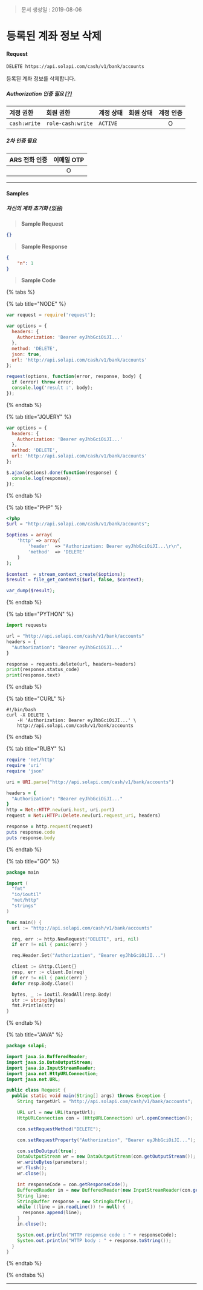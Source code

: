 > 문서 생성일 : 2019-08-06

# 등록된 계좌 정보 삭제

#### Request
```
DELETE https://api.solapi.com/cash/v1/bank/accounts
```

등록된 계좌 정보를 삭제합니다.

##### Authorization 인증 필요 [[?]](https://docs.solapi.com/authentication/authentication)

| 계정 권한 | 회원 권한 | 계정 상태 | 회원 상태 | 계정 인증 |
| :- | :- | :- | :- | :-: |
| `cash:write` | `role-cash:write` | `ACTIVE` |  | O |

##### 2차 인증 필요

| ARS 전화 인증 | 이메일 OTP |
| :---------: | :------: |
|  | O |

---

#### Samples

##### 자신의 계좌 초기화 (있음)

> **Sample Request**

```json
{}
```

> **Sample Response**

```json
{
    "n": 1
}
```

> **Sample Code**

{% tabs %}

{% tab title="NODE" %}

```javascript
var request = require('request');

var options = {
  headers: {
    Authorization: 'Bearer eyJhbGciOiJI...'
  },
  method: 'DELETE',
  json: true,
  url: 'http://api.solapi.com/cash/v1/bank/accounts'
};

request(options, function(error, response, body) {
  if (error) throw error;
  console.log('result :', body);
});

```
{% endtab %}

{% tab title="JQUERY" %}

```javascript
var options = {
  headers: {
    Authorization: 'Bearer eyJhbGciOiJI...'
  },
  method: 'DELETE',
  url: 'http://api.solapi.com/cash/v1/bank/accounts'
};

$.ajax(options).done(function(response) {
  console.log(response);
});

```
{% endtab %}

{% tab title="PHP" %}

```php
<?php
$url = "http://api.solapi.com/cash/v1/bank/accounts";

$options = array(
    'http' => array(
        'header'  => "Authorization: Bearer eyJhbGciOiJI...\r\n",
        'method'  => 'DELETE'
    )
);

$context  = stream_context_create($options);
$result = file_get_contents($url, false, $context);

var_dump($result);

```
{% endtab %}

{% tab title="PYTHON" %}

```python
import requests

url = "http://api.solapi.com/cash/v1/bank/accounts"
headers = {
  "Authorization": "Bearer eyJhbGciOiJI..."
}

response = requests.delete(url, headers=headers)
print(response.status_code)
print(response.text)

```
{% endtab %}

{% tab title="CURL" %}

```curl
#!/bin/bash
curl -X DELETE \
	-H 'Authorization: Bearer eyJhbGciOiJI...' \
	http://api.solapi.com/cash/v1/bank/accounts
```
{% endtab %}

{% tab title="RUBY" %}

```ruby
require 'net/http'
require 'uri'
require 'json'

uri = URI.parse("http://api.solapi.com/cash/v1/bank/accounts")

headers = {
  "Authorization": "Bearer eyJhbGciOiJI..."
}
http = Net::HTTP.new(uri.host, uri.port)
request = Net::HTTP::Delete.new(uri.request_uri, headers)

response = http.request(request)
puts response.code
puts response.body

```
{% endtab %}

{% tab title="GO" %}

```go
package main

import (
  "fmt"
  "io/ioutil"
  "net/http"
  "strings"
)

func main() {
  uri := "http://api.solapi.com/cash/v1/bank/accounts"

  req, err := http.NewRequest("DELETE", uri, nil)
  if err != nil { panic(err) }

  req.Header.Set("Authorization", "Bearer eyJhbGciOiJI...")

  client := &http.Client{}
  resp, err := client.Do(req)
  if err != nil { panic(err) }
  defer resp.Body.Close()

  bytes, _ := ioutil.ReadAll(resp.Body)
  str := string(bytes)
  fmt.Println(str)
}

```
{% endtab %}

{% tab title="JAVA" %}

```java
package solapi;

import java.io.BufferedReader;
import java.io.DataOutputStream;
import java.io.InputStreamReader;
import java.net.HttpURLConnection;
import java.net.URL;

public class Request {
  public static void main(String[] args) throws Exception {
    String targetUrl = "http://api.solapi.com/cash/v1/bank/accounts";

    URL url = new URL(targetUrl);
    HttpURLConnection con = (HttpURLConnection) url.openConnection();

    con.setRequestMethod("DELETE");

    con.setRequestProperty("Authorization", "Bearer eyJhbGciOiJI...");

    con.setDoOutput(true);
    DataOutputStream wr = new DataOutputStream(con.getOutputStream());
    wr.writeBytes(parameters);
    wr.flush();
    wr.close();

    int responseCode = con.getResponseCode();
    BufferedReader in = new BufferedReader(new InputStreamReader(con.getInputStream()));
    String line;
    StringBuffer response = new StringBuffer();
    while ((line = in.readLine()) != null) {
      response.append(line);
    }
    in.close();

    System.out.println("HTTP response code : " + responseCode);
    System.out.println("HTTP body : " + response.toString());
  }
}

```
{% endtab %}

{% endtabs %}

---


